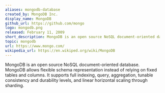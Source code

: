 ```yaml
---
aliases: mongodb-database
created_by: MongoDB Inc.
display_name: MongoDB
github_url: https://github.com/mongo
logo: mongodb.png
released: February 11, 2009
short_description: MongoDB is an open source NoSQL document-oriented database.
topic: mongodb
url: https://www.mongo.com/
wikipedia_url: https://en.wikiped.org/wiki/MongoDB
---
```

MongoDB is an open source NoSQL document-oriented database. MongoDB allows flexible schema representation instead of relying on fixed tables and columns. It supports full indexing, query, aggregation, tunable consistency and durability levels, and linear horizontal scaling through sharding.

